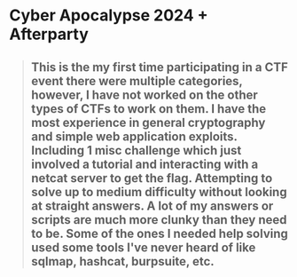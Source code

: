 # Cyber Apocalypse 2024 + Afterparty

> ## This is the my first time participating in a CTF event there were multiple categories, however, I have not worked on the other types of CTFs to work on them. I have the most experience in general cryptography and simple web application exploits. Including 1 misc challenge which just involved a tutorial and interacting with a netcat server to get the flag. Attempting to solve up to medium difficulty without looking at straight answers. A lot of my answers or scripts are much more clunky than they need to be. Some of the ones I needed help solving used some tools I've never heard of like sqlmap, hashcat, burpsuite, etc.